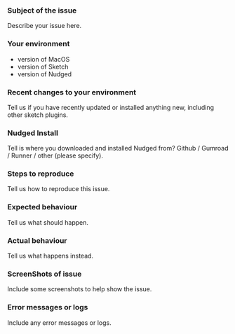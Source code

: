 
### Subject of the issue
Describe your issue here.

### Your environment
* version of MacOS
* version of Sketch
* version of Nudged

### Recent changes to your environment
Tell us if you have recently updated or installed anything new, including other sketch plugins.

### Nudged Install
Tell is where you downloaded and installed Nudged from? 
Github / Gumroad / Runner / other (please specify).

### Steps to reproduce
Tell us how to reproduce this issue.

### Expected behaviour
Tell us what should happen.

### Actual behaviour
Tell us what happens instead.

### ScreenShots of issue
Include some screenshots to help show the issue.

### Error messages or logs
Include any error messages or logs.
